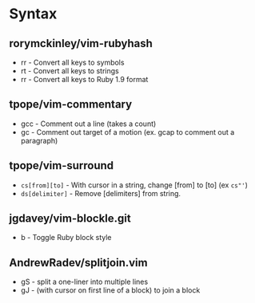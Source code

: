 Syntax
======

rorymckinley/vim-rubyhash
-------------------------

* rr - Convert all keys to symbols
* rt - Convert all keys to strings
* rr - Convert all keys to Ruby 1.9 format

tpope/vim-commentary
--------------------

* gcc - Comment out a line (takes a count)
* gc  - Comment out target of a motion (ex. gcap to comment out a paragraph)

tpope/vim-surround
------------------

* `cs[from][to]`    - With cursor in a string, change [from] to [to] (ex `cs"'`)
* `ds[delimiter]`   - Remove [delimiters] from string.

jgdavey/vim-blockle.git
-----------------------

* <Leader>b     - Toggle Ruby block style

AndrewRadev/splitjoin.vim
-------------------------

* gS    - split a one-liner into multiple lines
* gJ    - (with cursor on first line of a block) to join a block
